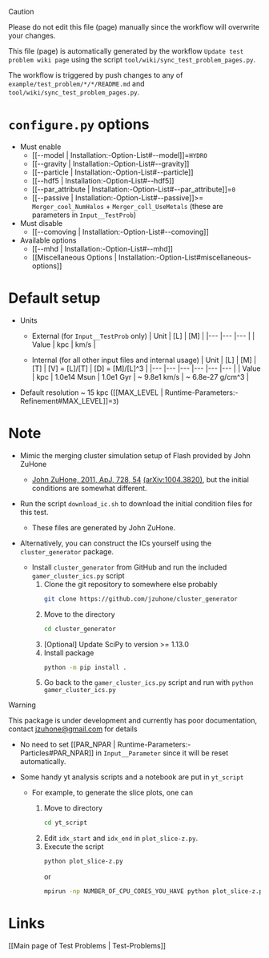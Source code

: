 > [!CAUTION]
> Please do not edit this file (page) manually since the workflow will overwrite your changes.
>
> This file (page) is automatically generated by the workflow `Update test problem wiki page` using the script `tool/wiki/sync_test_problem_pages.py`.
>
> The workflow is triggered by push changes to any of `example/test_problem/*/*/README.md` and `tool/wiki/sync_test_problem_pages.py`.


# `configure.py` options
- Must enable
  - [[--model | Installation:-Option-List#--model]]=`HYDRO`
  - [[--gravity | Installation:-Option-List#--gravity]]
  - [[--particle | Installation:-Option-List#--particle]]
  - [[--hdf5 | Installation:-Option-List#--hdf5]]
  - [[--par_attribute | Installation:-Option-List#--par_attribute]]=`0`
  - [[--passive | Installation:-Option-List#--passive]]>= `Merger_cool_NumHalos` + `Merger_coll_UseMetals`
    (these are parameters in `Input__TestProb`)
- Must disable
  - [[--comoving | Installation:-Option-List#--comoving]]
- Available options
  - [[--mhd | Installation:-Option-List#--mhd]]
  - [[Miscellaneous Options | Installation:-Option-List#miscellaneous-options]]


# Default setup
- Units
  - External (for `Input__TestProb` only)
    | Unit  | [L] | [M]  |
    |---    |---  |---   |
    | Value | kpc | km/s |

  - Internal (for all other input files and internal usage)
    | Unit  | [L] | [M]         | [T]       | [V] = [L]/[T] | [D] = [M]/[L]^3  |
    |---    |---  |---          |---        |---            |---               |
    | Value | kpc | 1.0e14 Msun | 1.0e1 Gyr | ~ 9.8e1 km/s  | ~ 6.8e-27 g/cm^3 |

- Default resolution ~ 15 kpc ([[MAX_LEVEL | Runtime-Parameters:-Refinement#MAX_LEVEL]]=`3`)


# Note
- Mimic the merging cluster simulation setup of Flash provided by John ZuHone
  - [John ZuHone, 2011, ApJ, 728, 54](https://dx.doi.org/10.1088/0004-637X/728/1/54)
    [(arXiv:1004.3820)](https://arxiv.org/abs/1004.3820), but the initial conditions
    are somewhat different.

- Run the script `download_ic.sh` to download the initial condition files for this test.
  - These files are generated by John ZuHone.

- Alternatively, you can construct the ICs yourself using the `cluster_generator` package.

  - Install `cluster_generator` from GitHub and run the included `gamer_cluster_ics.py` script
    1. Clone the git repository to somewhere else probably
       ```bash
       git clone https://github.com/jzuhone/cluster_generator
       ```
    2. Move to the directory
       ```bash
       cd cluster_generator
       ```
    3. [Optional] Update SciPy to version >= 1.13.0
    4. Install package
       ```bash
       python -m pip install .
       ```
    5. Go back to the `gamer_cluster_ics.py` script and run with `python gamer_cluster_ics.py`

> [!WARNING]
> This package is under development and currently has poor documentation, contact [jzuhone@gmail.com](mailto:jzuhone@gmail.com) for details

- No need to set [[PAR_NPAR | Runtime-Parameters:-Particles#PAR_NPAR]] in `Input__Parameter` since it will be reset automatically.

- Some handy yt analysis scripts and a notebook are put in `yt_script`

  - For example, to generate the slice plots, one can

    1. Move to directory
       ```bash
       cd yt_script
       ```
    2. Edit `idx_start` and `idx_end` in `plot_slice-z.py`.
    3. Execute the script
       ```bash
       python plot_slice-z.py
       ```
       or
       ```bash
       mpirun -np NUMBER_OF_CPU_CORES_YOU_HAVE python plot_slice-z.py
       ```

# Links
[[Main page of Test Problems | Test-Problems]]

